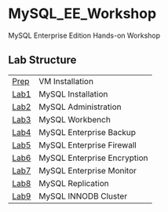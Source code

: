 # MySQL_EE_Workshop
MySQL Enterprise Edition Hands-on Workshop
## Lab Structure
|  | |
| ------------- | ------------------------------------------------------- |
| [Prep](Prep) | VM Installation
| [Lab1](Lab1) | MySQL Installation
| [Lab2](lab2) | MySQL Administration     
| [Lab3](lab3) | MySQL Workbench
| [Lab4](lab4) | MySQL Enterprise Backup
| [Lab5](lab5) | MySQL Enterprise Firewall
| [Lab6](lab6) | MySQL Enterprise Encryption
| [Lab7](lab7) | MySQL Enterprise Monitor
| [Lab8](lab8) | MySQL Replication
| [Lab9](lab9) | MySQL INNODB Cluster

